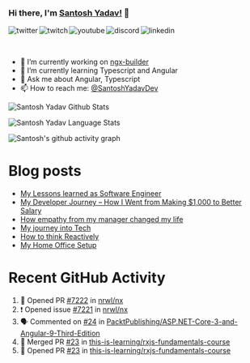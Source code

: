 ### Hi there, I'm [Santosh Yadav!](https://santoshyadav.dev) 👋

<p>
<a href="https://twitter.com/SantoshYadavDev">
   <img align="left" alt="twitter" src="https://img.shields.io/badge/Twitter-1DA1F2?style=for-the-badge&logo=twitter&logoColor=white" />
</a>&nbsp;&nbsp;

<a href="https://www.twitch.tv/santoshyadavdev">
   <img align="left" alt="twitch" src="https://img.shields.io/badge/Twitch-9146FF?style=for-the-badge&logo=twitch&logoColor=white" />
</a>&nbsp;&nbsp;

<a href="https://www.youtube.com/c/TechTalksWithSantosh">
   <img align="left" alt="youtube" src="https://img.shields.io/badge/YouTube-FF0000?style=for-the-badge&logo=youtube&logoColor=white" />
</a>&nbsp;&nbsp;

<a href="https://discord.gg/m6cNkVfXrQ">
   <img align="left" alt="discord" src="https://img.shields.io/badge/Discord-7289DA?style=for-the-badge&logo=discord&logoColor=white" />
</a>&nbsp;&nbsp;

<a href="https://www.linkedin.com/in/santoshyadavdev/">
   <img align="left" alt="linkedin" src="https://img.shields.io/badge/LinkedIn-0077B5?style=for-the-badge&logo=linkedin&logoColor=white" />
</a>
<p/>

<br/>
<p>

- 🔭 I’m currently working on [ngx-builder](https://github.com/ngx-builders)
- 🌱 I’m currently learning Typescript and Angular
- 💬 Ask me about Angular, Typescript
- 📫 How to reach me: [@SantoshYadavDev](https://twitter.com/SantoshYadavDev)

</p>

![Santosh Yadav Github Stats](https://github-readme-stats.anuraghazra1.vercel.app/api?username=SantoshYadavDev&show_icons=true&include_all_commits=true&theme=radical)

![Santosh Yadav Language Stats](https://github-readme-stats.anuraghazra1.vercel.app/api/top-langs/?username=SantoshYadavDev&layout=compact&theme=radical)

![Santosh's github activity graph](https://activity-graph.herokuapp.com/graph?username=SantoshYadavDev&theme=dracula)

# Blog posts
<!-- BLOG-POST-LIST:START -->
- [My Lessons learned as Software Engineer](https://dev.to/this-is-learning/my-lessons-learned-as-software-engineer-3bae)
- [My Developer Journey – How I Went from Making $1,000 to Better Salary](https://dev.to/this-is-learning/my-developer-journey-how-i-went-from-making-1-000-to-better-salary-11om)
- [How empathy from my manager changed my life](https://dev.to/this-is-learning/how-empathy-from-my-manager-changed-my-life-1ac0)
- [My journey into Tech](https://dev.to/this-is-learning/my-journey-into-tech-1l6d)
- [How to think Reactively](https://dev.to/santoshyadav198613/how-to-think-reactively-39af)
- [My Home Office Setup](https://dev.to/this-is-learning/my-home-office-setup-3l3f)
<!-- BLOG-POST-LIST:END -->

# Recent GitHub Activity
<!--START_SECTION:activity-->
1. 💪 Opened PR [#7222](https://github.com/nrwl/nx/pull/7222) in [nrwl/nx](https://github.com/nrwl/nx)
2. ❗️ Opened issue [#7221](https://github.com/nrwl/nx/issues/7221) in [nrwl/nx](https://github.com/nrwl/nx)
3. 🗣 Commented on [#24](https://github.com/PacktPublishing/ASP.NET-Core-3-and-Angular-9-Third-Edition/issues/24) in [PacktPublishing/ASP.NET-Core-3-and-Angular-9-Third-Edition](https://github.com/PacktPublishing/ASP.NET-Core-3-and-Angular-9-Third-Edition)
4. 🎉 Merged PR [#23](https://github.com/this-is-learning/rxjs-fundamentals-course/pull/23) in [this-is-learning/rxjs-fundamentals-course](https://github.com/this-is-learning/rxjs-fundamentals-course)
5. 💪 Opened PR [#23](https://github.com/this-is-learning/rxjs-fundamentals-course/pull/23) in [this-is-learning/rxjs-fundamentals-course](https://github.com/this-is-learning/rxjs-fundamentals-course)
<!--END_SECTION:activity-->
